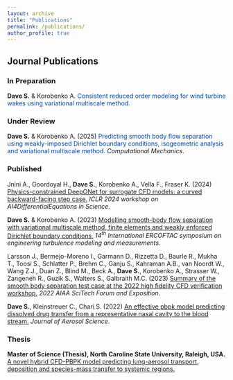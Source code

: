 ```yaml
---
layout: archive
title: "Publications"
permalink: /publications/
author_profile: true
---
```


## Journal Publications

### In Preparation

**Dave S.** & Korobenko A.
<span style="color:#0047AB;">Consistent reduced order modeling for wind turbine wakes using variational multiscale method.</span>

### Under Review

**Dave S.** & Korobenko A. (2025)
<span style="color:#0047AB;">Predicting smooth body flow separation using weakly-imposed Dirichlet boundary conditions, isogeometric analysis and variational multiscale method.</span>
_Computational Mechanics_.

### Published

Jnini A., Goordoyal H., **Dave S.**, Korobenko A., Vella F., Fraser K. (2024)
[Physics-constrained DeepONet for surrogate CFD models: a curved backward-facing step case.](https://openreview.net/pdf?id=zRef200Ucc)
_ICLR 2024 workshop on AI4DifferentialEquations in Science_.

**Dave S.** & Korobenko A. (2023) 
[Modelling smooth-body flow separation with variational multiscale method, finite elements and weakly enforced Dirichlet boundary conditions.](https://www.researchgate.net/publication/385102462_Modeling_Smooth-Body_Flow_Separation_with_Variational_Multiscale_Method_Finite_Elements_and_Weakly_Enforced_Dirichlet_Boundary_Conditions)
_14<sup>th</sup> International ERCOFTAC symposium on engineering turbulence modeling and measurements_.

Larsson J., Bermejo-Moreno I., Garmann D., Rizzetta D., Baurle R., Mukha T., Toosi S., Schlatter P., Brehm C., Ganju S., Kahraman A.B., van Noordt W., Wang Z.J., Duan Z., Blind M., Beck A., **Dave S.**, Korobenko A., Strasser W., Zangeneh R., Guzik S., Walters S., Galbraith M.C. (2023)
[Summary of the smooth body separation test case at the 2022 high fidelity CFD verification workshop.](https://www.researchgate.net/publication/370315104_Summary_of_the_Smooth_Body_Separation_Test_Case_at_the_2022_High_Fidelity_CFD_Verification_Workshop#fullTextFileContent)
_2022 AIAA SciTech Forum and Exposition_. 

**Dave S.**, Kleinstreuer C., Chari S. (2022)
[An effective pbpk model predicting dissolved drug transfer from a representative nasal cavity to the blood stream.](https://doi.org/10.1016/j.jaerosci.2021.105898)
_Journal of Aerosol Science_. 

### Thesis

**Master of Science (Thesis), North Caroline State University, Raleigh, USA.**
[A novel hybrid CFD-PBPK model predicting lung-aerosol transport, deposition and species-mass transfer to systemic regions.](https://www.lib.ncsu.edu/resolver/1840.20/38473)









